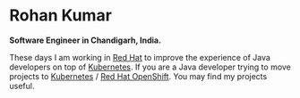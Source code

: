 # **Rohan Kumar**

**Software Engineer in Chandigarh, India.**

These days I am working in [Red Hat](https://www.redhat.com/en) to improve the experience of Java developers on top of [Kubernetes](https://kubernetes.io/). If you are a Java developer trying to move projects to  [Kubernetes](https://kubernetes.io/) / [Red Hat OpenShift](https://www.redhat.com/en/technologies/cloud-computing/openshift). You may find my projects useful. 
